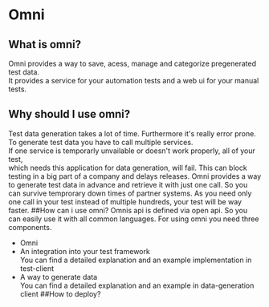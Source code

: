 # Omni
## What  is omni?
Omni provides a way to save, acess, manage and categorize pregenerated test data.<br/>
It provides a service for your automation tests and a web ui for your manual tests.
## Why should I use omni?
Test data generation takes a lot of time. Furthermore it's really error prone. <br/>
To generate test data you have to call multiple services. <br/>
If one service is temporarly unvailable or doesn't work properly, all of your test, <br/>
which needs this application for data generation, will fail.
This can block testing in a big part of a company and delays releases.
Omni provides a way to generate test data in advance and retrieve it with just one call. So you can survive temprorary
down times of partner systems. As you need only one call in your test instead of multiple hundreds, your test will be way faster.
##How can i use omni?
Omnis api is defined via open api. So you can easily use it with all common languages.
For using omni you need three components.
* Omni
* An integration into your test framework <br/>
You can find a detailed explanation and an example implementation in test-client
* A way to generate data<br/>
You can find a detailed explanation and an example in data-generation client
##How to deploy?
